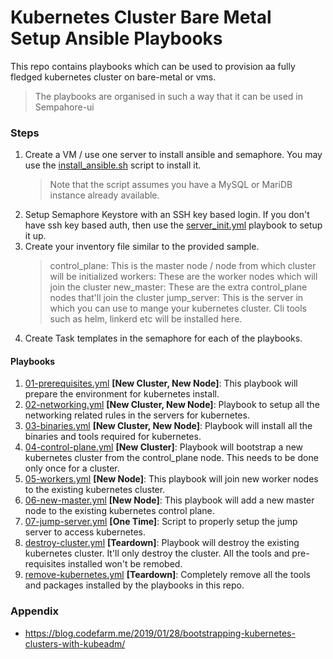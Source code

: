 # Kubernetes Cluster Bare Metal Setup Ansible Playbooks

This repo contains playbooks which can be used to provision aa fully fledged kubernetes cluster
on bare-metal or vms.
> The playbooks are organised in such a way that it can be used in Sempahore-ui

### Steps

1. Create a VM / use one server to install ansible and semaphore. You may use
   the [install_ansible.sh](scripts%2Finstall_ansible.sh) script to install it.
   > Note that the script assumes you have a MySQL or MariDB instance already available.
2. Setup Semaphore Keystore with an SSH key based login.
   If you don't have ssh key based auth, then use the [server_init.yml](misc%2Fserver_init.yml) playbook to setup it up.
3. Create your inventory file similar to the provided sample.
   > control_plane: This is the master node / node from which cluster will be initialized
   >  workers: These are the worker nodes which will join the cluster
   >  new_master: These are the extra control_plane nodes that'll join the cluster
   >  jump_server: This is the server in which you can use to mange your kubernetes cluster. Cli tools such as helm,
   linkerd etc will be installed here.
4. Create Task templates in the semaphore for each of the playbooks.

#### Playbooks

1. [01-prerequisites.yml](kubernetes%2F01-prerequisites.yml) **[New Cluster, New Node]**: This playbook will prepare the
   environment for kubernetes install.
2. [02-networking.yml](kubernetes%2F02-networking.yml) **[New Cluster, New Node]**: Playbook to setup all the networking
   related rules in the servers for kubernetes.
3. [03-binaries.yml](kubernetes%2F03-binaries.yml) **[New Cluster, New Node]**: Playbook will install all the binaries
   and tools required for kubernetes.
4. [04-control-plane.yml](kubernetes%2F04-control-plane.yml) **[New Cluster]**: Playbook will bootstrap a new kubernetes
   cluster from the control_plane node. This needs to be done only once for a cluster.
5. [05-workers.yml](kubernetes%2F05-workers.yml) **[New Node]**: This playbook will join new worker nodes to the
   existing kubernetes cluster.
6. [06-new-master.yml](kubernetes%2F06-new-master.yml) **[New Node]**: This playbook will add a new master node to the
   existing kubernetes control plane.
7. [07-jump-server.yml](kubernetes%2F07-jump-server.yml) **[One Time]**: Script to properly setup the jump server to
   access kubernetes.
8. [destroy-cluster.yml](kubernetes%2Fdestroy-cluster.yml) **[Teardown]**: Playbook will destroy the existing kubernetes
   cluster. It'll only destroy the cluster. All the tools and pre-requisites installed won't be remobed.
9. [remove-kubernetes.yml](kubernetes%2Fremove-kubernetes.yml) **[Teardown]**: Completely remove all the tools and
   packages installed by the playbooks in this repo.

### Appendix
- https://blog.codefarm.me/2019/01/28/bootstrapping-kubernetes-clusters-with-kubeadm/
